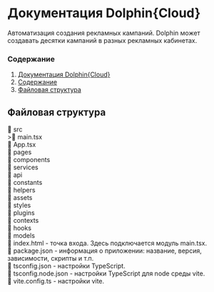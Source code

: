 # Документация Dolphin{Cloud}
Автоматизация создания рекламных кампаний. Dolphin может создавать десятки кампаний в разных рекламных кабинетах.

### Содержание
1. [Документация Dolphin{Cloud}](#документация-dolphincloud)
2. [Содержание](#содержание)
3. [Файловая структура](#файловая-структура)

## Файловая структура
:file_folder: src<br/>
    >:page_facing_up: main.tsx<br/>
    :page_facing_up: App.tsx<br/>
    :file_folder: pages<br/>
    :file_folder: components<br/>
    :file_folder: services<br/>
        :file_folder: api<br/>
        :file_folder: constants<br/>
        :file_folder: helpers<br/>
    :file_folder: assets<br/>
    :file_folder: styles<br/>
    :file_folder: plugins<br/>
    :file_folder: contexts<br/>
    :file_folder: hooks<br/>
    :file_folder: models<br/>
:page_facing_up: index.html - точка входа. Здесь подключается модуль main.tsx.<br/>
:page_facing_up: package.json - информация о приложении: название, версия, зависимости, скрипты и т.п.<br/>
:page_facing_up: tsconfig.json - настройки TypeScript.<br/>
:page_facing_up: tsconfig.node.json - настройки TypeScript для node среды vite.<br/>
:page_facing_up: vite.config.ts - настройки vite.<br/>
